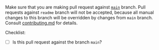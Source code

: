 Make sure that you are making pull request against [`main`](https://github.com/Heapy/awesome-kotlin/tree/main) branch. Pull requests against `readme` branch will not be accepted, because all manual changes to this branch will be overridden by changes from `main` branch. Consult [contributing.md](https://github.com/Heapy/awesome-kotlin/blob/main/.github/contributing.md) for details.

Checklist: 

- [ ] Is this pull request against the branch `main`?
